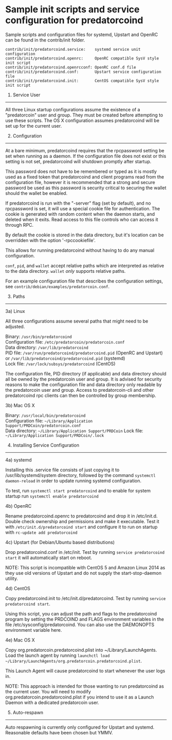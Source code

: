 Sample init scripts and service configuration for predatorcoind
==========================================================

Sample scripts and configuration files for systemd, Upstart and OpenRC
can be found in the contrib/init folder.

    contrib/init/predatorcoind.service:    systemd service unit configuration
    contrib/init/predatorcoind.openrc:     OpenRC compatible SysV style init script
    contrib/init/predatorcoind.openrcconf: OpenRC conf.d file
    contrib/init/predatorcoind.conf:       Upstart service configuration file
    contrib/init/predatorcoind.init:       CentOS compatible SysV style init script

1. Service User
---------------------------------

All three Linux startup configurations assume the existence of a "predatorcoin" user
and group.  They must be created before attempting to use these scripts.
The OS X configuration assumes predatorcoind will be set up for the current user.

2. Configuration
---------------------------------

At a bare minimum, predatorcoind requires that the rpcpassword setting be set
when running as a daemon.  If the configuration file does not exist or this
setting is not set, predatorcoind will shutdown promptly after startup.

This password does not have to be remembered or typed as it is mostly used
as a fixed token that predatorcoind and client programs read from the configuration
file, however it is recommended that a strong and secure password be used
as this password is security critical to securing the wallet should the
wallet be enabled.

If predatorcoind is run with the "-server" flag (set by default), and no rpcpassword is set,
it will use a special cookie file for authentication. The cookie is generated with random
content when the daemon starts, and deleted when it exits. Read access to this file
controls who can access it through RPC.

By default the cookie is stored in the data directory, but it's location can be overridden
with the option '-rpccookiefile'.

This allows for running predatorcoind without having to do any manual configuration.

`conf`, `pid`, and `wallet` accept relative paths which are interpreted as
relative to the data directory. `wallet` *only* supports relative paths.

For an example configuration file that describes the configuration settings,
see `contrib/debian/examples/predatorcoin.conf`.

3. Paths
---------------------------------

3a) Linux

All three configurations assume several paths that might need to be adjusted.

Binary:              `/usr/bin/predatorcoind`  
Configuration file:  `/etc/predatorcoin/predatorcoin.conf`  
Data directory:      `/var/lib/predatorcoind`  
PID file:            `/var/run/predatorcoind/predatorcoind.pid` (OpenRC and Upstart) or `/var/lib/predatorcoind/predatorcoind.pid` (systemd)  
Lock file:           `/var/lock/subsys/predatorcoind` (CentOS)  

The configuration file, PID directory (if applicable) and data directory
should all be owned by the predatorcoin user and group.  It is advised for security
reasons to make the configuration file and data directory only readable by the
predatorcoin user and group.  Access to predatorcoin-cli and other predatorcoind rpc clients
can then be controlled by group membership.

3b) Mac OS X

Binary:              `/usr/local/bin/predatorcoind`  
Configuration file:  `~/Library/Application Support/PRDCoin/predatorcoin.conf`  
Data directory:      `~/Library/Application Support/PRDCoin`
Lock file:           `~/Library/Application Support/PRDCoin/.lock`

4. Installing Service Configuration
-----------------------------------

4a) systemd

Installing this .service file consists of just copying it to
/usr/lib/systemd/system directory, followed by the command
`systemctl daemon-reload` in order to update running systemd configuration.

To test, run `systemctl start predatorcoind` and to enable for system startup run
`systemctl enable predatorcoind`

4b) OpenRC

Rename predatorcoind.openrc to predatorcoind and drop it in /etc/init.d.  Double
check ownership and permissions and make it executable.  Test it with
`/etc/init.d/predatorcoind start` and configure it to run on startup with
`rc-update add predatorcoind`

4c) Upstart (for Debian/Ubuntu based distributions)

Drop predatorcoind.conf in /etc/init.  Test by running `service predatorcoind start`
it will automatically start on reboot.

NOTE: This script is incompatible with CentOS 5 and Amazon Linux 2014 as they
use old versions of Upstart and do not supply the start-stop-daemon utility.

4d) CentOS

Copy predatorcoind.init to /etc/init.d/predatorcoind. Test by running `service predatorcoind start`.

Using this script, you can adjust the path and flags to the predatorcoind program by
setting the PRDCOIND and FLAGS environment variables in the file
/etc/sysconfig/predatorcoind. You can also use the DAEMONOPTS environment variable here.

4e) Mac OS X

Copy org.predatorcoin.predatorcoind.plist into ~/Library/LaunchAgents. Load the launch agent by
running `launchctl load ~/Library/LaunchAgents/org.predatorcoin.predatorcoind.plist`.

This Launch Agent will cause predatorcoind to start whenever the user logs in.

NOTE: This approach is intended for those wanting to run predatorcoind as the current user.
You will need to modify org.predatorcoin.predatorcoind.plist if you intend to use it as a
Launch Daemon with a dedicated predatorcoin user.

5. Auto-respawn
-----------------------------------

Auto respawning is currently only configured for Upstart and systemd.
Reasonable defaults have been chosen but YMMV.

